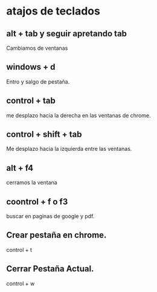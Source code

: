 # atajos de teclados

## alt + tab y seguir apretando tab

Cambiamos de ventanas

## windows + d

Entro y salgo de pestaña.

## control + tab

me desplazo hacia la derecha en las ventanas de chrome.

## control + shift + tab

Me desplazo hacia la izquierda entre las ventanas.

## alt + f4

cerramos la ventana

## coontrol + f o f3

buscar en paginas de google y pdf.

## Crear pestaña en chrome.

control + t

## Cerrar Pestaña Actual.

control + w
